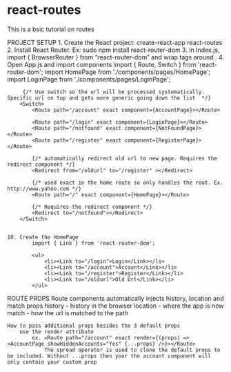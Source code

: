 # react-routes
This is a bsic tutorial on routes

PROJECT SETUP
    1. Create the React project: create-react-app react-routes
   	2. Install React Router. Ex:  sudo npm install react-router-dom
	3. In Index.js, import { BrowserRouter } from “react-router-dom” and wrap <BrowserRouter> tags around <App>. 
	4.  Open App.js and import components
		import { Route, Switch } from 'react-router-dom';
		import HomePage from './components/pages/HomePage';
		import LoginPage from './components/pages/LoginPage';

         {/* Use switch so the url will be processed systematically. Specific url on top and gets more generic going down the list  */}
        <Switch>
            <Route path="/account" exact component={AccountPage}></Route>
            
            <Route path="/login" exact component={LoginPage}></Route>
            <Route path="/notfound" exact component={NotFoundPage}></Route>
            <Route path="/register" exact component={RegisterPage}></Route>

            {/* automatically redirect old url to new page. Requires the redirect component */}
            <Redirect from="/oldurl" to="/register" ></Redirect>

            {/* used exact in the home route so only handles the root. Ex. http://www.yahoo.com */}
            <Route path="/" exact component={HomePage}></Route>                 

            {/* Requires the redirect component */}
            <Redirect to="/notfound"></Redirect>
        </Switch>


	10. Create the HomePage
            import { Link } from 'react-router-dom';

            <ul>
                <li><Link to="/login">Login</Link></li>
                <li><Link to="/account">Account</Link></li>
                <li><Link to="/register">Register</Link></li>
                <li><Link to="/oldurl">Old Url</Link></li>
            </ul>    



ROUTE PROPS
    Route components automatically injects history, location and match props
        history - history in the browser 
        location - where the app is now
        match - how the url is matched to the path

    How to pass additional props besides the 3 default props
        use the render attribute
            ex. <Route path="/account" exact render={(props) => <AccountPage showHiddenAccounts="Yes" {...props} />}></Route>
                The spread operator is used to clone the default props to be included. Without ...props then your the account component will only contain your custom prop












